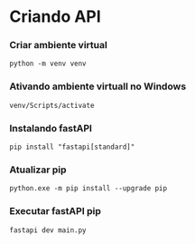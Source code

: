 # Criando API

### Criar ambiente virtual
```shell
python -m venv venv  
```

### Ativando ambiente virtuall no Windows
```shell
venv/Scripts/activate 
```

### Instalando fastAPI
```shell
pip install "fastapi[standard]"
```

### Atualizar pip
```shell
python.exe -m pip install --upgrade pip
```

### Executar fastAPI pip
```shell
fastapi dev main.py
```

